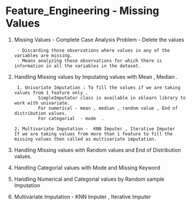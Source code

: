 
# Feature_Engineering  -  Missing Values 

1. Missing Values - Complete Case Analysis Problem - Delete the values


        - Discarding those observations where values in any of the variables are missing.
        - Means analyzing those observations for which there is information in all the variables in the dataset.



2. Handling Missing values by Imputating values with Mean , Median .

        
        1. Univariate Imputation : To fill the values if we are taking values from 1 feature only .
                SimpleImputator class is available in sklearn library to work with univariate.
                For numerical - mean , median , random value , End of distribution values.
                For categorial  - mode  . 

       2. Multivariate Imputation -  KNN Imputer , Iterative Imputer
       If we are taking values from more than 1 feature to fill the missing values then called as multivariate imputation.


3. Handling Missing values with Random values and End of Distribution values.

4. Handling Categorial values with Mode and Missing Keyword 

5. Handling Numerical and Categorial values by Random sample Imputation

6. Multivariate Imputation - KNN Imputer , Iterative Imputer 
